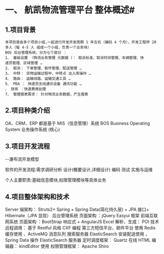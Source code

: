 ﻿# 一、 航凯物流管理平台  整体概述#

## 1.项目背景 ##

	本项目是由多个项目小组,一起进行开发开发周期 1 年左右（编码 4 个月），开发工程师 20
	多人（每 4-5 人 组成一个小组，负责一个业务块）
	BOS 后台管理系统，分为七个部分 ：
	1、 基础设置 （物流业务管理 元数据 ）： 取派标准、取派时间管理、车辆管理、快
	递员管理、区域管理 …
	2、 取派： 下单管理、取件管理、配送管理 …
	3、 中转： 货物运输过程中，中转点 出入库操作 …
	4、 路由： 运输线路、运输交通工具 …
	5、 PDA ： 快递员无线通讯设备 通讯功能 …
	、 财务 ：快递费用处理
	7、 管理报表需求： 针对物流业务数据，产生报表

## 2.项目种类介绍 ##
OA、CRM、ERP 都是基于 MIS（信息管理）系统
BOS  Business Operating System 业务操作系统 (核心)


## 3.项目开发流程 ##	

--瀑布流开发模型

软件的开发流程:需求调研分析 设计(概要设计,详细设计) 编码 测试 实施与运维

个人主要职责:基础信息模块,权限管理模块等具体业务

## 4.项目整体架构和技术 ##

Server 端架构： Struts2+ Spring + Spring Data(简化持久层) + JPA 接口+ Hibernate（JPA 显现）
后台管理系统 页面架构 ：jQuery Easyui 框架
前端互联网系统 页面架构 ：BootStrap 响应式 + AngularJS
Excel 解析、生成： POI 技术
远程调用： 基于 Restful 风格 CXF 编程
第三方短信平台、邮件平台 使用
Redis 缓存使用 、ActiveMQ 消息队列
搜索服务器 ElasticSearch 安装配送使用 ， Spring Data 操作 ElasticSearch 服务器
定时调度框架： Quartz
在线 HTML 编辑器： kindEditor 使用
权限管理框架： Apache Shiro